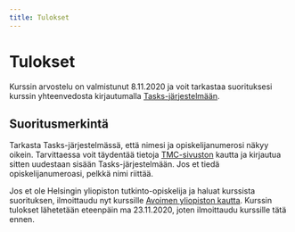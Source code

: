 ```yaml
---
title: Tulokset
---
```


# Tulokset

Kurssin arvostelu on valmistunut 8.11.2020 ja voit tarkastaa suorituksesi kurssin yhteenvedosta kirjautumalla [Tasks-järjestelmään](https://tasks.withmooc.fi/tikape-syksy-2020/).

## Suoritusmerkintä

Tarkasta Tasks-järjestelmässä, että nimesi ja opiskelijanumerosi näkyy oikein. Tarvittaessa voit täydentää tietoja <a href="https://tmc.mooc.fi/">TMC-sivuston</a> kautta ja kirjautua sitten uudestaan sisään Tasks-järjestelmään. Jos et tiedä opiskelijanumeroasi, pelkkä nimi riittää.

Jos et ole Helsingin yliopiston tutkinto-opiskelija ja haluat kurssista suorituksen, ilmoittaudu nyt kurssille [Avoimen yliopiston kautta](https://www.avoin.helsinki.fi/palvelut/esittely.aspx?o=136509002). Kurssin tulokset lähetetään eteenpäin ma 23.11.2020, joten ilmoittaudu kurssille tätä ennen.

